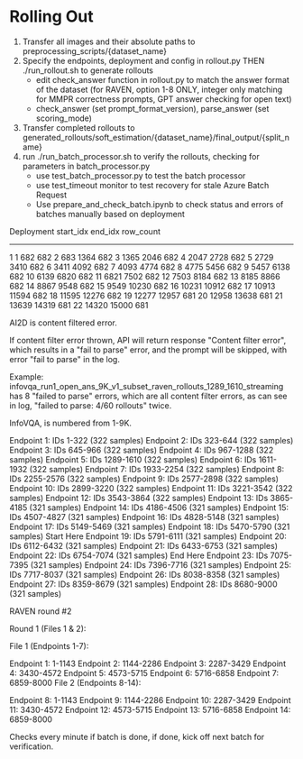 # Rolling Out

1. Transfer all images and their absolute paths to preprocessing_scripts/{dataset_name}
2. Specify the endpoints, deployment and config in rollout.py THEN ./run_rollout.sh to generate rollouts
    - edit check_answer function in rollout.py to match the answer format of the dataset (for RAVEN, option 1-8 ONLY, integer only matching for MMPR correctness prompts, GPT answer checking for open text)
    - check_answer (set prompt_format_version), parse_answer (set scoring_mode)
3. Transfer completed rollouts to generated_rollouts/soft_estimation/{dataset_name}/final_output/{split_name}
4. run ./run_batch_processor.sh to verify the rollouts, checking for parameters in batch_processor.py
    - use test_batch_processor.py to test the batch processor
    - use test_timeout monitor to test recovery for stale Azure Batch Request
    - Use prepare_and_check_batch.ipynb to check status and errors of batches manually based on deployment


Deployment   start_idx   end_idx   row_count
-----------  ----------  --------  ----------
1                 1         682        682
2               683        1364        682
3              1365        2046        682
4              2047        2728        682
5              2729        3410        682
6              3411        4092        682
7              4093        4774        682
8              4775        5456        682
9              5457        6138        682
10             6139        6820        682
11             6821        7502        682
12             7503        8184        682
13             8185        8866        682
14             8867        9548        682
15             9549       10230        682
16            10231       10912        682
17            10913       11594        682
18            11595       12276        682
19            12277       12957        681
20            12958       13638        681
21            13639       14319        681
22            14320       15000        681

AI2D is content filtered error.

If content filter error thrown, API will return response "Content filter error", which results in a "fail to parse" error, and the prompt will be skipped, with error "fail to parse" in the log.

Example: infovqa_run1_open_ans_9K_v1_subset_raven_rollouts_1289_1610_streaming has 8 "failed to parse" errors, which are all content filter errors, as can see in log, "failed to parse: 4/60 rollouts" twice. 

InfoVQA, is numbered from 1-9K.

Endpoint 1:  IDs 1-322 (322 samples)
Endpoint 2:  IDs 323-644 (322 samples)
Endpoint 3:  IDs 645-966 (322 samples)
Endpoint 4:  IDs 967-1288 (322 samples) 
Endpoint 5:  IDs 1289-1610 (322 samples) 
Endpoint 6:  IDs 1611-1932 (322 samples)
Endpoint 7:  IDs 1933-2254 (322 samples)
Endpoint 8:  IDs 2255-2576 (322 samples)
Endpoint 9:  IDs 2577-2898 (322 samples)
Endpoint 10: IDs 2899-3220 (322 samples)
Endpoint 11: IDs 3221-3542 (322 samples)
Endpoint 12: IDs 3543-3864 (322 samples)
Endpoint 13: IDs 3865-4185 (321 samples)
Endpoint 14: IDs 4186-4506 (321 samples)
Endpoint 15: IDs 4507-4827 (321 samples)
Endpoint 16: IDs 4828-5148 (321 samples)
Endpoint 17: IDs 5149-5469 (321 samples)
Endpoint 18: IDs 5470-5790 (321 samples) Start Here
Endpoint 19: IDs 5791-6111 (321 samples)
Endpoint 20: IDs 6112-6432 (321 samples)
Endpoint 21: IDs 6433-6753 (321 samples)
Endpoint 22: IDs 6754-7074 (321 samples) End Here
Endpoint 23: IDs 7075-7395 (321 samples)
Endpoint 24: IDs 7396-7716 (321 samples)
Endpoint 25: IDs 7717-8037 (321 samples)
Endpoint 26: IDs 8038-8358 (321 samples)
Endpoint 27: IDs 8359-8679 (321 samples)
Endpoint 28: IDs 8680-9000 (321 samples)

RAVEN round #2

Round 1 (Files 1 & 2):

File 1 (Endpoints 1-7):

Endpoint 1: 1-1143
Endpoint 2: 1144-2286
Endpoint 3: 2287-3429
Endpoint 4: 3430-4572
Endpoint 5: 4573-5715
Endpoint 6: 5716-6858
Endpoint 7: 6859-8000
File 2 (Endpoints 8-14):

Endpoint 8: 1-1143
Endpoint 9: 1144-2286
Endpoint 10: 2287-3429
Endpoint 11: 3430-4572
Endpoint 12: 4573-5715
Endpoint 13: 5716-6858
Endpoint 14: 6859-8000

Checks every minute if batch is done, if done, kick off next batch for verification.